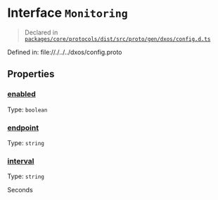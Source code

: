 # Interface `Monitoring`
> Declared in [`packages/core/protocols/dist/src/proto/gen/dxos/config.d.ts`]()

Defined in:
   file://./../../dxos/config.proto
## Properties
### [enabled]()
Type: <code>boolean</code>
### [endpoint]()
Type: <code>string</code>
### [interval]()
Type: <code>string</code>

Seconds